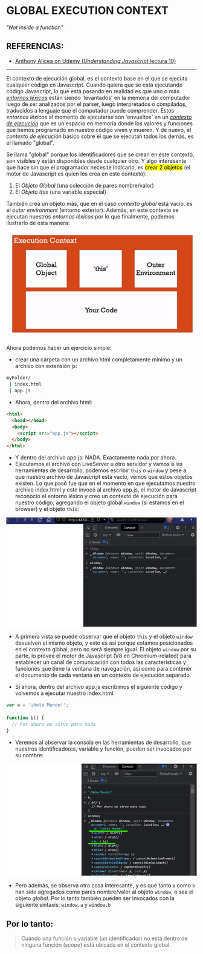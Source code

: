 # GLOBAL EXECUTION CONTEXT

*"Not inside a function"*

## REFERENCIAS:

* [Anthony Alicea on Udemy (*Understanding Javascript* lectura 10)][5]

<hr>

El contexto de ejecución global, es el contexto base en el que se ejecuta cualquier código en Javascript. Cuando quiera que se está ejecutando código Javascript, lo que está pasando en realidad es que uno o más [*entornos léxicos*][1] están siendo 'levantados' en la memoria del computador luego de ser analizados por el parser, luego interpretados o compilados, traducidos a lenguaje que el computador puede comprender. Estos *entornos léxicos* al momento de ejecutarse son 'envueltos' en un [*contexto de ejecución*][2] que es un espacio en memoria donde los valores y funciones que hemos programado en nuestro código viven y mueren. Y de nuevo, el *contexto de ejecución* básico sobre el que se ejecutan todos los demás, es el llamado "global".

Se llama "global" porque los identificadores que se crean en este contexto, son visibles y están disponibles desde cualquier otro. Y algo interesante que hace sin que el programador necesite indicarlo, es <mark>crear 2 objetos</mark> (el motor de Javascript es quien los crea en este contexto):

1. El *Objeto Global* (una colección de pares nombre/valor) 
2. El *Objeto this* (una variable especial)

También crea un objeto más, que en el caso *contexto global* está vacío, es el *outer environment* (entorno exterior). Además, en este contexto se ejecutan nuestros *entornos léxicos* por lo que finalmente, podemos ilustrarlo de esta manera:

![captura de entorno global][0]

Ahora podemos hacer un ejercicio simple:
* crear una carpeta con un archivo html completamente mínimo y un archivo con extensión js: 

```bash
myFolder/
 | index.html
 | app.js
```

* Ahora, dentro del archivo html:

```html
<html>
  <head></head>
  <body>
    <script src="app.js"></script>
  </body>
</html>
```

* Y dentro del archivo app.js: NADA. Exactamente nada por ahora.
* Ejecutamos el archivo con LiveServer u otro servidor y vamos a las herramientas de desarrollo, podemos escribir `this` o `window` y pese a que nuestro archivo de Javascript está vacío, vemos que estos objetos existen. Lo que pasó fue que en el momento en que ejecutamos nuestro archivo index.html y este invocó al archivo app.js, el motor de Javascript reconoció el entorno léxico y creo un contexto de ejecución para nuestro código, agregando el objeto global `window` (si estamos en el browser) y el objeto `this`: 

![global][3]

* A primera vista se puede observar que el objeto `this` y el objeto `window` devuelven el mismo objeto, y esto es así porque estamos posicionados en el contexto global, pero no será siempre igual. El objeto `window` por su parte, lo provee el motor de Javascript (V8 en Chromium-related) para establecer un canal de comunicación con todos las características y funciones que tiene la ventana de navegación, así como para contener el documento de cada ventana en un contexto de ejecución separado. 

* Si ahora, dentro del archivo app.js escribimos el siguiente código y volvemos a ejecutar nuestro index.html:

```javascript
var a = '¡Hola Mundo!';

function b() {
  // Por ahora no sirvo para nada
}
```

* Veremos al observar la consola en las herramientas de desarrollo, que nuestros identificadores, variable y función, pueden ser invocados por su nombre: 

![identificadores en global][4]

* Pero además, se observa otra cosa interesante, y es que tanto `a` como `b` han sido agregados como pares nombre/valor al objeto `window`, o sea el objeto *global*. Por lo tanto también pueden ser invocados con la siguiente sintaxis: `window.a` y `window.b`

## Por lo tanto: 

> Cuando una función o variable (un identificador) no está dentro de ninguna función (*scope*) está ubicada en el contexto global. 

[5]:https://www.udemy.com/course/understand-javascript
[4]:../assets/img/identifiers-in-global.png
[3]:../assets/img/global-this.png
[2]:../varios/execution-context.md
[1]:../varios/lexical-environment.md
[0]:../assets/img/global-execution-context.png